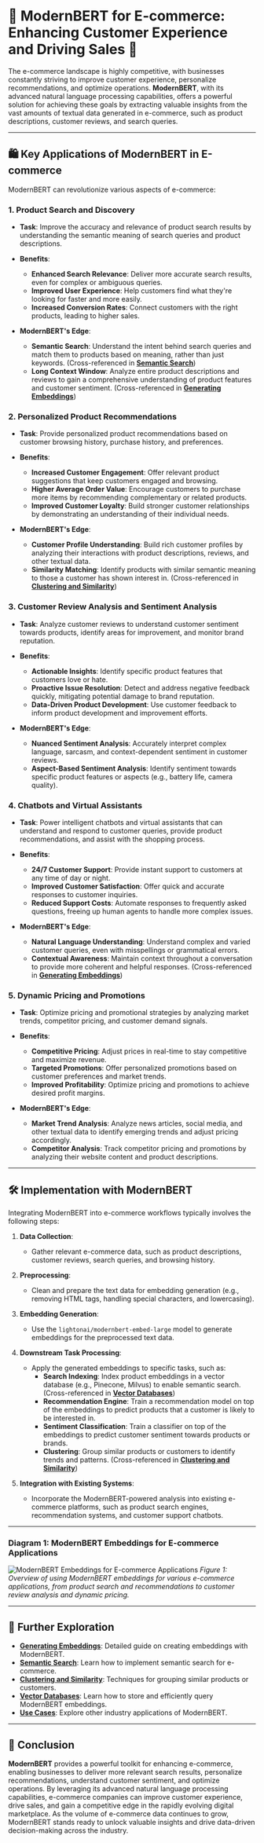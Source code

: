 # 🛒 ModernBERT for E-commerce: Enhancing Customer Experience and Driving Sales 🛒

The e-commerce landscape is highly competitive, with businesses constantly striving to improve customer experience, personalize recommendations, and optimize operations. **ModernBERT**, with its advanced natural language processing capabilities, offers a powerful solution for achieving these goals by extracting valuable insights from the vast amounts of textual data generated in e-commerce, such as product descriptions, customer reviews, and search queries.

---

## 🛍️ Key Applications of ModernBERT in E-commerce

ModernBERT can revolutionize various aspects of e-commerce:

### **1. Product Search and Discovery**

- **Task**:
  Improve the accuracy and relevance of product search results by understanding the semantic meaning of search queries and product descriptions.

- **Benefits**:
  - **Enhanced Search Relevance**: Deliver more accurate search results, even for complex or ambiguous queries.
  - **Improved User Experience**: Help customers find what they're looking for faster and more easily.
  - **Increased Conversion Rates**: Connect customers with the right products, leading to higher sales.

- **ModernBERT's Edge**:
    - **Semantic Search**: Understand the intent behind search queries and match them to products based on meaning, rather than just keywords. (Cross-referenced in **[Semantic Search](semantic_search.md)**)
    - **Long Context Window**: Analyze entire product descriptions and reviews to gain a comprehensive understanding of product features and customer sentiment. (Cross-referenced in **[Generating Embeddings](generating_embeddings.md)**)

### **2. Personalized Product Recommendations**

- **Task**:
  Provide personalized product recommendations based on customer browsing history, purchase history, and preferences.

- **Benefits**:
  - **Increased Customer Engagement**: Offer relevant product suggestions that keep customers engaged and browsing.
  - **Higher Average Order Value**: Encourage customers to purchase more items by recommending complementary or related products.
  - **Improved Customer Loyalty**: Build stronger customer relationships by demonstrating an understanding of their individual needs.

- **ModernBERT's Edge**:
    - **Customer Profile Understanding**: Build rich customer profiles by analyzing their interactions with product descriptions, reviews, and other textual data.
    - **Similarity Matching**: Identify products with similar semantic meaning to those a customer has shown interest in. (Cross-referenced in **[Clustering and Similarity](clustering_similarity.md)**)

### **3. Customer Review Analysis and Sentiment Analysis**

- **Task**:
  Analyze customer reviews to understand customer sentiment towards products, identify areas for improvement, and monitor brand reputation.

- **Benefits**:
  - **Actionable Insights**: Identify specific product features that customers love or hate.
  - **Proactive Issue Resolution**: Detect and address negative feedback quickly, mitigating potential damage to brand reputation.
  - **Data-Driven Product Development**: Use customer feedback to inform product development and improvement efforts.

- **ModernBERT's Edge**:
    - **Nuanced Sentiment Analysis**: Accurately interpret complex language, sarcasm, and context-dependent sentiment in customer reviews.
    - **Aspect-Based Sentiment Analysis**: Identify sentiment towards specific product features or aspects (e.g., battery life, camera quality).

### **4. Chatbots and Virtual Assistants**

- **Task**:
  Power intelligent chatbots and virtual assistants that can understand and respond to customer queries, provide product recommendations, and assist with the shopping process.

- **Benefits**:
  - **24/7 Customer Support**: Provide instant support to customers at any time of day or night.
  - **Improved Customer Satisfaction**: Offer quick and accurate responses to customer inquiries.
  - **Reduced Support Costs**: Automate responses to frequently asked questions, freeing up human agents to handle more complex issues.

- **ModernBERT's Edge**:
    - **Natural Language Understanding**: Understand complex and varied customer queries, even with misspellings or grammatical errors.
    - **Contextual Awareness**: Maintain context throughout a conversation to provide more coherent and helpful responses. (Cross-referenced in **[Generating Embeddings](generating_embeddings.md)**)

### **5. Dynamic Pricing and Promotions**

- **Task**:
  Optimize pricing and promotional strategies by analyzing market trends, competitor pricing, and customer demand signals.

- **Benefits**:
  - **Competitive Pricing**: Adjust prices in real-time to stay competitive and maximize revenue.
  - **Targeted Promotions**: Offer personalized promotions based on customer preferences and market trends.
  - **Improved Profitability**: Optimize pricing and promotions to achieve desired profit margins.

- **ModernBERT's Edge**:
    - **Market Trend Analysis**: Analyze news articles, social media, and other textual data to identify emerging trends and adjust pricing accordingly.
    - **Competitor Analysis**: Track competitor pricing and promotions by analyzing their website content and product descriptions.

---

## 🛠️ Implementation with ModernBERT

Integrating ModernBERT into e-commerce workflows typically involves the following steps:

1. **Data Collection**:
    - Gather relevant e-commerce data, such as product descriptions, customer reviews, search queries, and browsing history.

2. **Preprocessing**:
    - Clean and prepare the text data for embedding generation (e.g., removing HTML tags, handling special characters, and lowercasing).

3. **Embedding Generation**:
    - Use the `lightonai/modernbert-embed-large` model to generate embeddings for the preprocessed text data.

4. **Downstream Task Processing**:
    - Apply the generated embeddings to specific tasks, such as:
        - **Search Indexing**: Index product embeddings in a vector database (e.g., Pinecone, Milvus) to enable semantic search. (Cross-referenced in **[Vector Databases](vector_databases.md)**)
        - **Recommendation Engine**: Train a recommendation model on top of the embeddings to predict products that a customer is likely to be interested in.
        - **Sentiment Classification**: Train a classifier on top of the embeddings to predict customer sentiment towards products or brands.
        - **Clustering**: Group similar products or customers to identify trends and patterns. (Cross-referenced in **[Clustering and Similarity](clustering_similarity.md)**)

5. **Integration with Existing Systems**:
    - Incorporate the ModernBERT-powered analysis into existing e-commerce platforms, such as product search engines, recommendation systems, and customer support chatbots.

---

### Diagram 1: ModernBERT Embeddings for E-commerce Applications

![ModernBERT Embeddings for E-commerce Applications](../images/mermaid-diagram-2025-01-20-162130.svg)
*Figure 1: Overview of using ModernBERT embeddings for various e-commerce applications, from product search and recommendations to customer review analysis and dynamic pricing.*

---

## 🔗 Further Exploration

- **[Generating Embeddings](generating_embeddings.md)**: Detailed guide on creating embeddings with ModernBERT.
- **[Semantic Search](semantic_search.md)**: Learn how to implement semantic search for e-commerce.
- **[Clustering and Similarity](clustering_similarity.md)**: Techniques for grouping similar products or customers.
- **[Vector Databases](vector_databases.md)**: Learn how to store and efficiently query ModernBERT embeddings.
- **[Use Cases](use_case.md)**: Explore other industry applications of ModernBERT.

---

## 🏁 Conclusion

**ModernBERT** provides a powerful toolkit for enhancing e-commerce, enabling businesses to deliver more relevant search results, personalize recommendations, understand customer sentiment, and optimize operations. By leveraging its advanced natural language processing capabilities, e-commerce companies can improve customer experience, drive sales, and gain a competitive edge in the rapidly evolving digital marketplace. As the volume of e-commerce data continues to grow, ModernBERT stands ready to unlock valuable insights and drive data-driven decision-making across the industry.